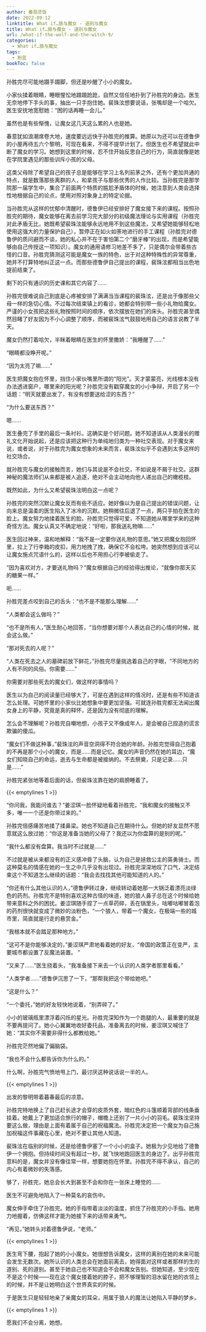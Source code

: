 ```yaml
---
author: 番茄烫饭
date: 2022-09-12
linktitle: What if…狼与魔女 - 道别与魔女
title: What if…狼与魔女 - 道别与魔女
url: /what-if-the-wolf-and-the-witch-9/
categories:
  - What if…狼与魔女
tags:
  - 粉蓝
bookToc: false
---
```


孙胜完尽可能地蹑手蹑脚，但还是吵醒了小小的魔女。

<!--more-->

小家伙揉着眼睛，睡眼惺忪地踉踉跄跄，自然又信任地扑到了孙胜完的身边。医生无奈地停下手头的事，抽出一只手抱住她。裴珠泫想要说话，张嘴却是一个哈欠。医生安抚地宽慰她：“困的话再睡一会儿。”

虽然也是有些惭愧，让魔女这几天这么累的人也是她。

春意犹如浪潮席卷大地，速度要远远快于孙胜完的推算。她原以为还可以在德鲁伊的小屋再待五六个黎明，可现在看来，不得不提早计划了。但医生也不希望就此中断了魔女的学习。她想到这里的时候，忍不住开始反思自己的行为，简直就像是她在学院里遇见的那些训斥小孩的父母。

这类父母除了希望自己的孩子总是能够在学习上名列前茅之外，还有个更加共通的特点，就是数落那些离群的人，和拿孩子与那些优秀的人作比较。当孙胜完是那学院那一届学生中，集合了前面两个特质的尴尬矛盾体的时候，她注意到人类会选择性地根据自己的论点，使用对照对象身上的特定论据。

当孙胜完从这样的忧郁中清醒时，德鲁伊已经安排好了魔女接下来的课程。按照孙胜完的期待，魔女能够在离去前学习完大部分的初级魔法理论与实用课程（孙胜完对此矛盾无比，她既希望裴珠泫能够永远地用不到这些魔法，又希望她能够轻松地使用这强大的力量保护自己），暂停正在如火如荼地进行的手工课程（孙胜完对德鲁伊的质问避而不谈，她的私心并不在于害怕第二个“磨牙棒”的出现，而是希望能够由自己传授这一项知识）。魔女的通用语修习地差不多了，只是偶尔会带着些古怪的口音。孙胜完猜测这可能是魔女一族的特色，出于对这种特殊性的异常尊重，她并不打算特地纠正这一点。而那些德鲁伊自己提出的课程，裴珠泫都相当出色地提前结束了。

剩下的只有通识的历史课和其它内容了……

孙胜完很难说自己到底是心疼被安排了满满当当课程的裴珠泫，还是出于像那些父母一样的急切心情。不过每次结束镇上的看诊，她都会特别带一些小礼物给魔女。严谨的小女孩把这些礼物按照时间的顺序，依次摆放在她们的床头。孙胜完甚至偶然目睹了好友因为不小心调整了顺序，而被裴珠泫气鼓鼓地用自己的语言说教了半天。

魔女仍然打着哈欠，半眯着眼睛在医生的怀里撒娇：“我睡醒了……”

“眼睛都没睁开呢。”

“因为太亮了嘛……”

医生把魔女抱在怀里，挡住小家伙嘴里所谓的“阳光”。天才蒙蒙亮，光线根本没有办法透进窗户，哪里来的阳光呢？孙胜完没有戳穿魔女的小小争辩，开启了另一个话题：“明天就要出发了，有没有想要送给涩的东西？”

“为什么要送东西？”

嗯……

医生叠完了手里的最后一条衬衫。这确实是个好问题。她不知道该从人类漫长的赠礼文化开始说起，还是应该把这种行为单纯地归类为一种社交表现。对于魔女来说，或者说，对于孙胜完为魔女想象的未来而言，裴珠泫似乎不会遇到太多这样的社交场合。

就孙胜完与魔女的接触而言，她们与其说是不会社交，不如说是不屑于社交。这群神秘的魔法师们从来都是被人追逐，绝对不会主动地向他人递出自己的橄榄枝。

既然如此，为什么又希望裴珠泫明白这一点呢？

孙胜完的突然沉默让魔女反而有些不适应。她好像以为是自己提出的错误问题，让向来总是温柔的医生陷入了冰冷的沉默。她稍微往后退了一点，两只手拍在医生的脸上。魔女努力地揉着医生的脸。孙胜完只觉得可爱，不知道她从哪里学来的这种奇怪方法。魔女认真又不确定地说：“好啦，那我送礼物嘛……”

医生回过神来，温和地解释：“我不是一定要你送礼物的意思。”她又把魔女抱回怀里，拉上了行李箱的皮扣，用力地拽了拽，确保它不会松垮。她突然想到应该可以让魔女施点咒语什么的，这样以后也不用担心行李被偷走了。

“因为喜欢对方，才要送礼物吗？”魔女根据自己的经验得出推论，“就像你那天买的糖果一样。”

呃……

孙胜完差点咬到自己的舌头：“也不是不能那么理解……”

“人类都会这么做吗？”

“也不是所有人，”医生耐心地回答，“当你想要对那个人表达自己的心情的时候，就会这么做。”

“那对死去的人呢？”

“人类在死去之人的墓碑前放下鲜花，”孙胜完尽量挑选着自己的字眼，“不同地方的人有不同的风俗。你需要……”

你需要对那些死去的魔女们，做这样的事情吗？

医生以为自己的阅读量已经够大了，可是在遇到这样的情况时，还是有些不知道该怎么处理。可她怀里的小家伙比她想象中要更加坚强。可就连孙胜完都无法闻出魔女身上的平静，究竟是真的释怀，还是因为没有彻底的理解。

怎么会不理解呢？孙胜完自嘲地想，小孩子又不像成年人，是会被自己捏造的谎言欺骗的傻瓜。

“魔女们不做这种事，”裴珠泫的声音空洞得不符合她的年龄。孙胜完觉得自己抱着的不再是那个小小的魔女，而是……而是记忆。魔女的声音仍然在她的耳边，“魔女们知晓自己的命运，逝去与生命都是被接纳的。不去祭奠，只是记录……只是……”

孙胜完紧张地等着后面的话，但裴珠泫靠在她的肩膀睡着了。

{{< emptylines 1 >}}

“你问我，我能问谁去？”姜涩琪一脸怀疑地看着孙胜完，“我和魔女的接触又不多，唯一一个还是你带过来的。”

孙胜完倍感痛苦地揉了揉鼻梁。她也不知道自己在期待什么。但她的好友显然不愿意就这么放过她：“你这是准备当她的父母了？我还以为你盘算的是别的呢。”

“我什么都没有盘算。我当时不过就是……”

不过就是被从来都没有的正义感冲昏了头脑，认为自己是拯救公主的英勇骑士。而这种莫名的情感在她的一生之中几乎没有出现过。孙胜完深深地叹了口气，决定结束这个不知道怎么继续的话题：“我会去找找其他可能知道的人的。”

“你还有什么其他认识的人，”德鲁伊转过身，继续转动着她那一大锅泛着漂亮淡绿色的药剂。孙胜完不是特别喜欢这种古怪的味道，她的狼人鼻子总在这个时候给她带来意料之外的困扰。姜涩琪随手捏了一点草药碎，丢在锅里头，咕嘟咕嘟冒着泡的药剂很快就变成了微妙的淡粉色，“一个狼人，带着一个魔女，在极端一些的城市里，简直就是行走的悬赏金。”

“我根本就不会踏足那种地方。”

“这可不是你能够决定的，”姜涩琪严肃地看着她的好友，“帝国的政策正在变严，主要城市都设置了反魔法装置。 ”

“又来了……”医生挠着头，“我准备接下来去一个认识的人类学者那里看看。”

“人类学者……”德鲁伊沉思了一下，“那帮我把这个带给她吧。”

“这是什么？”

“一个委托，”她的好友轻快地说着，“别弄碎了。”

小小的玻璃瓶里漂浮着闪烁的星光。孙胜完深知作为一个跑腿的人，最重要的就是不要再提问了。她小心翼翼地收好委托品，准备离去的时候，姜涩琪又喊住了她：“其实你不需要非得什么都教给她。”

孙胜完茫然地偏了偏脑袋。

“我也不会什么都告诉你为什么的。”

什么啊，孙胜完气愤地甩上门，最讨厌这种说话说一半的人。

{{< emptylines 1 >}}

出发的黎明带着暮春最后的凉意。

孙胜完特地换上了自己赶长途才会穿的皮质外套，暗红色的斗篷顺着背部的线条垂挂着。她戴上了更加适合旅行的帽子，帽檐上还别了一片小小的羽毛。裴珠泫坚持要这么做，理由是上面有着属于自己的祝福魔法。孙胜完决定把一个魔女为自己施加祝福这件事藏在心里，绝对不要让其他人知道。

裴珠泫在临别的时候，还是给德鲁伊塞了一个小小的盒子。她极为少见地给了德鲁伊一个拥抱。但持续时间没有超过一秒，就飞快地跑回医生的身边了。出乎孙胜完意料的是，魔女并没有像往常一样，想要她抱在怀里。孙胜完不得不承认，自己的内心有着微妙的失落感。

够了，孙胜完，她总会长大到甚至不会和你在一张床上睡觉的……

医生不可避免地陷入了一种莫名的哀伤中。

魔女伸手牵住了孙胜完。她的手指带着淡淡的温度，抓住了孙胜完的小手指。她用力地握着，仿佛这样才能为她接下来的话带来勇气。

“再见，”她转头对着德鲁伊说，“老师。”

{{< emptylines 1 >}}

医生弯下腰，抱起了她的小小魔女。她很想告诉魔女，这样的离别在她的未来可能会发生无数次。她所认识的人类总会在她面前离去，她得面对这样或者那样的生的道别、死的道别。甚至于她自己也不知道会不会和魔女告别。但她知道，至少现在不是这个时候——现在这个魔女搂着她的脖子，把不够理智的泪水留在她的衣领上的时候，并不是让她明白这个世界真实的时候。

于是医生只是轻轻地亲了亲魔女的耳朵，用属于狼人的魔法让她陷入平静的梦乡。

{{< emptylines 1 >}}

愿我们不会分离，她想。
